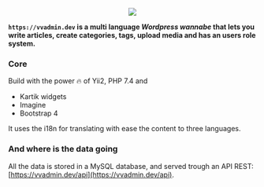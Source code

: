 
<p align="center">
  <img src="https://github.com/jvidalv/yii2-vvadmin/blob/master/web/images/logo-github.png?raw=true">
</p>

**``https://vvadmin.dev`` is a multi language _Wordpress wannabe_ that lets you write articles, create categories, tags, 
upload media and has an users role system.**

### Core

Build with the power 🔥 of Yii2, PHP 7.4 and

- Kartik widgets
- Imagine
- Bootstrap 4

It uses the i18n for translating with ease the content to three languages.

### And where is the data going

All the data is stored in a MySQL database, and served trough an API REST: [https://vvadmin.dev/api](https://vvadmin.dev/api).